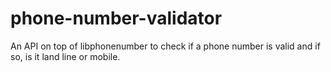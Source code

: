 # phone-number-validator
An API on top of libphonenumber to check if a phone number is valid and if so, is it land line or mobile.
